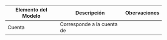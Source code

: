 
|Elemento del Modelo | Descripción| Obervaciones |
|--|--|--|
|Cuenta| Corresponde a la cuenta de | | 